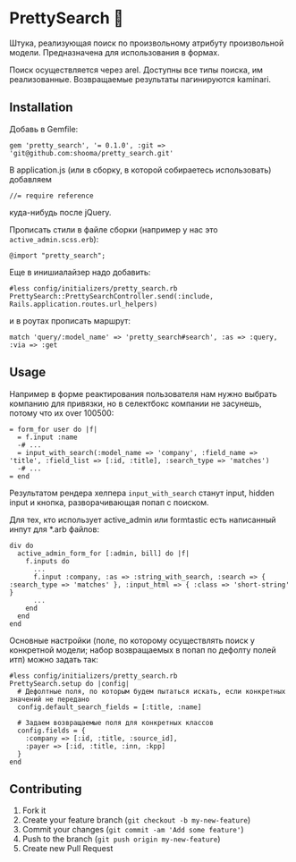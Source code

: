 # PrettySearch :rocket:

Штука, реализующая поиск по произвольному атрибуту произвольной модели.
Предназначена для использования в формах.

Поиск осуществляется через arel. Доступны все типы поиска, им реализованные.
Возвращаемые результаты пагинируются kaminari.

## Installation

Добавь в Gemfile:
```
gem 'pretty_search', '= 0.1.0', :git => 'git@github.com:shooma/pretty_search.git'
```

В application.js (или в сборку, в которой собираетесь использовать) добавляем
```
//= require reference
```
куда-нибудь после jQuery.

Прописать стили в файле сборки (например у нас это `active_admin.scss.erb`):
```
@import "pretty_search";
```

Еще в инишиалайзер надо добавить:
```
#less config/initializers/pretty_search.rb
PrettySearch::PrettySearchController.send(:include, Rails.application.routes.url_helpers)
```
и в роутах прописать маршрут:
```
match 'query/:model_name' => 'pretty_search#search', :as => :query, :via => :get
```

## Usage

Например в форме реактирования пользователя нам нужно
выбрать компанию для привязки, но в селектбокс компании не засунешь, потому что их over 100500:

```
= form_for user do |f|
  = f.input :name
  -# ...
  = input_with_search(:model_name => 'company', :field_name => 'title', :field_list => [:id, :title], :search_type => 'matches')
  -# ...
= end
```

Результатом рендера хелпера `input_with_search` станут input, hidden input и кнопка, разворачивающая попап c поиском.

Для тех, кто использует active_admin или formtastic есть написанный инпут для *.arb файлов:

```
div do
  active_admin_form_for [:admin, bill] do |f|
    f.inputs do
      ...
      f.input :company, :as => :string_with_search, :search => { :search_type => 'matches' }, :input_html => { :class => 'short-string' }
      ...
    end
  end
end
```

Основные настройки (поле, по которому осуществлять поиск у конкретной модели; набор возвращаемых в попап по дефолту полей итп) можно задать так:

```
#less config/initializers/pretty_search.rb
PrettySearch.setup do |config|
  # Дефолтные поля, по которым будем пытаться искать, если конкретных значений не передано
  config.default_search_fields = [:title, :name]

  # Задаем возвращаемые поля для конкретных классов
  config.fields = {
    :company => [:id, :title, :source_id],
    :payer => [:id, :title, :inn, :kpp]
  }
end
```

## Contributing

1. Fork it
2. Create your feature branch (`git checkout -b my-new-feature`)
3. Commit your changes (`git commit -am 'Add some feature'`)
4. Push to the branch (`git push origin my-new-feature`)
5. Create new Pull Request
